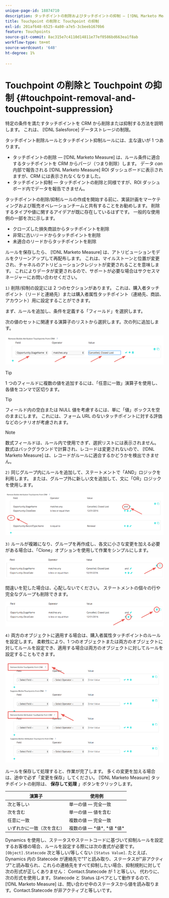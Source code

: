 ```yaml
---
unique-page-id: 18874710
description: タッチポイントの削除およびタッチポイントの抑制 — [!DNL Marketo Measure]  — 製品ドキュメント
title: Touchpoint の削除と Touchpoint の抑制
exl-id: 201af648-6525-4a80-a7e5-3cbeeb1670b6
feature: Touchpoints
source-git-commit: 8ac315e7c4110d14811e77ef0586bd663ea1f8ab
workflow-type: tm+mt
source-wordcount: '648'
ht-degree: 1%

---
```


# Touchpoint の削除と Touchpoint の抑制 {#touchpoint-removal-and-touchpoint-suppression}

特定の条件を満たすタッチポイントを CRM から削除または抑制する方法を説明します。 これは、 [!DNL Salesforce] データストレージの制限。

タッチポイント削除ルールとタッチポイント抑制ルールには、主な違いが 1 つあります。

* タッチポイントの削除 — [!DNL Marketo Measure] は、ルール条件に適合するタッチポイントを CRM からパージ（つまり削除）します。 データ _can_ 内部で報告される [!DNL Marketo Measure] ROI ダッシュボードに表示されますが、CRM には表示されなくなりました。
* タッチポイント抑制 — タッチポイントの削除と同様ですが、ROI ダッシュボード内でデータを報告できません。

タッチポイントの削除/抑制ルールの作成を開始する前に、実装計画をマーケティングおよび販売オペレーションチームと共有することをお勧めします。 削除するタイプや値に関するアイデアが既に存在しているはずです。 一般的な使用例の一部を次に示します。

* クローズした損失商談からタッチポイントを削除
* 非常に古いリードからタッチポイントを削除
* 未適合のリードからタッチポイントを削除

ルールを保存したら、 [!DNL Marketo Measure] は、アトリビューションモデルをクリーンアップして再配布します。 これは、マイルストーンと位置が変更され、チャネルのアトリビューションクレジットが変更されることを意味します。 これによりデータが変更されるので、サポートが必要な場合はサクセスマネージャーにお問い合わせください。

`1)` 削除/抑制の設定には 2 つのセクションがあります。 これは、購入者タッチポイント（リードと連絡先）または購入者属性タッチポイント（連絡先、商談、アカウント）用に設定することができます。

まず、ルールを追加し、条件を定義する「フィールド」を選択します。

次の値のセットに関連する演算子のリストから選択します。次の列に追加します。

![](assets/1-1.png)

>[!TIP]
>
>1 つのフィールドに複数の値を追加するには、「任意に一致」演算子を使用し、各値をコンマで区切ります。

>[!TIP]
>
>フィールド内の空白または NULL 値を考慮するには、単に「値」ボックスを空のままにします。 これには、フォーム URL のないタッチポイントに対する評価などのシナリオが考慮されます。

>[!NOTE]
>
>数式フィールドは、ルール内で使用できず、選択リストには表示されません。 数式はバックグラウンドで計算され、レコードは変更されないので、 [!DNL Marketo Measure] は、レコードがルールに適合するかどうかを検出できません。

`2)` 同じグループ内にルールを追加して、ステートメントで「AND」ロジックを利用します。
または、グループ外に新しい文を追加して、文に「OR」ロジックを使用します。

![](assets/2.png)

`3)` ルールが複雑になり、グループを再作成し、各文に小さな変更を加える必要がある場合は、「Clone」オプションを使用して作業をシンプルにします。

![](assets/3.png)

間違いを犯した場合は、心配しないでください。 ステートメントの個々の行や完全なグループも削除できます。

![](assets/4.png)

`4)` 両方のオブジェクトに適用する場合は、購入者属性タッチポイントのルールを設定します。 柔軟性により、1 つのオブジェクトまたは両方のオブジェクトに対してルールを設定でき、適用する場合は両方のオブジェクトに対してルールを設定することもできます。

![](assets/5.png)

ルールを保存して処理すると、作業が完了します。 多くの変更を加える場合は、途中で必ず「変更を保存」してください。 [!DNL Marketo Measure] タッチポイントの削除は、 **保存して処理** 」ボタンをクリックします。

| **演算子** | **使用例** |
|---|---|
| 次と等しい | 単一の値 — 完全一致 |
| 次を含む | 単一の値 — 値を含む |
| 任意に一致 | 複数の値 — 完全一致 |
| いずれかに一致（次を含む） | 複数の値 — &#42;値&#42;, &#42;値 &#42;値&#42; |

Dynamics を使用し、ステータスやステートコードに基づいて抑制ルールを設定するお客様の場合、ルールを設定する際には次の書式が必要です。 `[Object].Statecode` 次と等しい/等しくない `[Status Value]`. たとえば、Dynamics 内の Statecode が連絡先で&quot;1&quot;と読み取り、ステータスが&quot;非アクティブ&quot;と読み取られ、これらの連絡先をすべて抑制したい場合、抑制規則に対して次の形式が正しくありません： Contact.Statecode が 1 と等しい。 代わりに、次の形式を使用します。Statecode と Status はペアとして動作するので、 [!DNL Marketo Measure] は、問い合わせ中のステータスから値を読み取ります。Contact.Statecode が非アクティブと等しいです。

